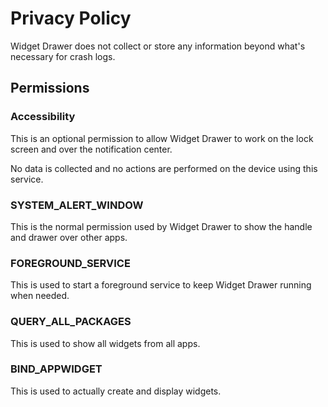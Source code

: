 # Privacy Policy

Widget Drawer does not collect or store any information beyond what's necessary for crash logs.

## Permissions

### Accessibility
This is an optional permission to allow Widget Drawer to work on the lock screen and over the notification center.

No data is collected and no actions are performed on the device using this service.

### SYSTEM_ALERT_WINDOW
This is the normal permission used by Widget Drawer to show the handle and drawer over other apps.

### FOREGROUND_SERVICE
This is used to start a foreground service to keep Widget Drawer running when needed.

### QUERY_ALL_PACKAGES
This is used to show all widgets from all apps.

### BIND_APPWIDGET
This is used to actually create and display widgets.